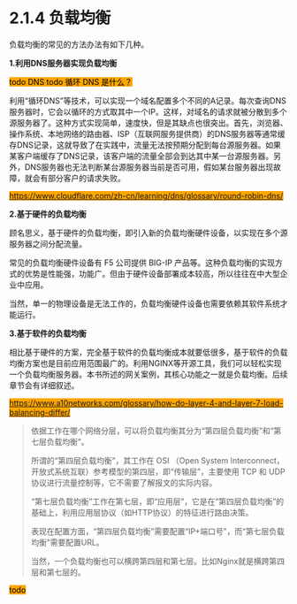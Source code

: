 # 2.1.4 负载均衡



负载均衡的常见的方法办法有如下几种。

**1.利用DNS服务器实现负载均衡**

<mark style="background-color:orange;">todo DNS todo 循环 DNS 是什么？</mark>

利用“循环DNS”等技术，可以实现一个域名配置多个不同的A记录。每次查询DNS服务器时，它会以循环的方式取其中一个IP。这样，对域名的请求就被分散到多个源服务器了。这种方式实现简单，速度快，但是其缺点也很突出。首先，浏览器、操作系统、本地网络的路由器、ISP（互联网服务提供商）的DNS服务器等通常缓存DNS记录，这就导致了在实践中，流量无法按预期分配到每台源服务器。如果某客户端缓存了DNS记录，该客户端的流量全部会到达其中某一台源服务器。另外，DNS服务器也无法判断某台源服务器当前是否可用，假如某台服务器出现故障，就会有部分客户的请求失败。

<mark style="background-color:orange;">https://www.cloudflare.com/zh-cn/learning/dns/glossary/round-robin-dns/</mark>

**2.基于硬件的负载均衡**

顾名思义，基于硬件的负载均衡，即引入新的负载均衡硬件设备，以实现在多个源服务器之间分配流量。

常见的负载均衡硬件设备有 F5 公司提供 BIG-IP 产品等。这种负载均衡的实现方式的优势是性能强，功能广。但由于硬件设备部署成本较高，所以往往在中大型企业中应用。

当然，单一的物理设备是无法工作的，负载均衡硬件设备也需要依赖其软件系统才能运行。

**3.基于软件的负载均衡**

相比基于硬件的方案，完全基于软件的负载均衡成本就要低很多，基于软件的负载均衡方案也是目前应用范围最广的。利用NGINX等开源工具，我们可以轻松实现一个负载均衡服务器。本书所述的网关案例，其核心功能之一就是负载均衡。后续章节会有详细叙述。

<mark style="background-color:orange;">https://www.a10networks.com/glossary/how-do-layer-4-and-layer-7-load-balancing-differ/</mark>

> 依据工作在哪个网络分层，可以将负载均衡其分为“第四层负载均衡”和“第七层负载均衡”。
>
> 所谓的“第四层负载均衡”，其工作在 OSI （Open System Interconnect，开放式系统互联）参考模型的第四层，即“传输层”，主要使用 TCP 和 UDP 协议进行流量控制等，它不需要了解报文的实际内容。
>
> “第七层负载均衡”工作在第七层，即“应用层”，它是在“第四层负载均衡”的基础上，利用应用层协议（如HTTP协议）的特征进行路由决策。
>
> 表现在配置方面，“第四层负载均衡”需要配置“IP+端口号”，而“第七层负载均衡”需要配置URL。
>
> 当然，一个负载均衡也可以横跨第四层和第七层。比如Nginx就是横跨第四层和第七层的。

<mark style="background-color:orange;">todo</mark>
